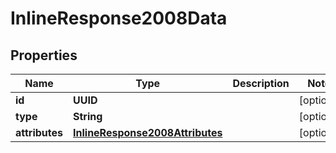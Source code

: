 

# InlineResponse2008Data

## Properties

Name | Type | Description | Notes
------------ | ------------- | ------------- | -------------
**id** | **UUID** |  |  [optional]
**type** | **String** |  |  [optional]
**attributes** | [**InlineResponse2008Attributes**](InlineResponse2008Attributes.md) |  |  [optional]



